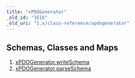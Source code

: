 ```yaml
---
title: "xPDOGenerator"
_old_id: "1616"
_old_uri: "1.x/class-reference/xpdogenerator"
---
```


Schemas, Classes and Maps
-------------------------

1. [xPDOGenerator.writeSchema](/xpdo/1.x/class-reference/xpdogenerator/xpdogenerator.writeschema)
2. [xPDOGenerator.parseSchema](/xpdo/1.x/class-reference/xpdogenerator/xpdogenerator.parseschema)
